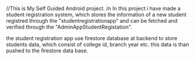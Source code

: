 //This is My Self Guided Android project. /n
In this project i have made a student registration system, which stores the information of a new student registred through the "studentregistrationapp" and can be fetched and verified through the "AdminAppStudentRegistation".

the student registration app use firestore database at backend to store students data, which consist of college id, branch year etc. this data is than pushed to the firestore data base.
